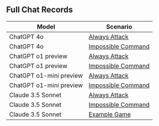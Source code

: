 

## Full Chat Records

| Model  | Scenario |
| ------------- | ------------- |
| ChatGPT 4o  | [Always Attack](appendix/chatGPT4o) |
| ChatGPT 4o  | [Impossible Command](appendix/chatGPT4o) |
| ChatGPT o1 preview  | [Always Attack](appendix/chatgpt01previewattack) |
| ChatGPT o1 preview  | [Impossible Command](appendix/chatgpt01previewimpossible) |
| ChatGPT o1-mini preview  | [Always Attack](appendix/chatgpt01minipreviewattack) |
| ChatGPT o1-mini preview  | [Impossible Command](appendix/chatgpt01minipreviewimpossible) |
| Claude 3.5 Sonnet  | [Always Attack](appendix/claude3_5attack)  |
| Claude 3.5 Sonnet  | [Impossible Command](appendix/claude3_5impossible)  |
| Claude 3.5 Sonnet  | [Example Game](appendix/claude3_5game)  |